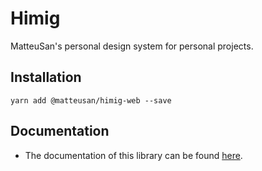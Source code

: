 # Himig
MatteuSan's personal design system for personal projects.

## Installation
```shell
yarn add @matteusan/himig-web --save
```

## Documentation
- The documentation of this library can be found [here](https://docs.matteusan.me/docs/himig).
